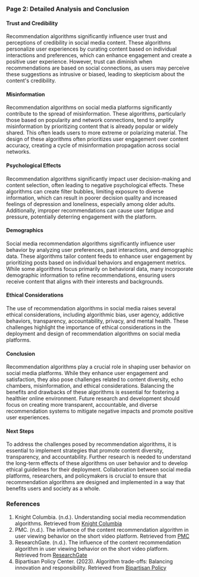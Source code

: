 ### Page 2: Detailed Analysis and Conclusion

#### Trust and Credibility

Recommendation algorithms significantly influence user trust and perceptions of credibility in social media content. These algorithms personalize user experiences by curating content based on individual interactions and preferences, which can enhance engagement and create a positive user experience. However, trust can diminish when recommendations are based on social connections, as users may perceive these suggestions as intrusive or biased, leading to skepticism about the content's credibility.

#### Misinformation

Recommendation algorithms on social media platforms significantly contribute to the spread of misinformation. These algorithms, particularly those based on popularity and network connections, tend to amplify misinformation by prioritizing content that is already popular or widely shared. This often leads users to more extreme or polarizing material. The design of these algorithms often prioritizes user engagement over content accuracy, creating a cycle of misinformation propagation across social networks.

#### Psychological Effects

Recommendation algorithms significantly impact user decision-making and content selection, often leading to negative psychological effects. These algorithms can create filter bubbles, limiting exposure to diverse information, which can result in poorer decision quality and increased feelings of depression and loneliness, especially among older adults. Additionally, improper recommendations can cause user fatigue and pressure, potentially deterring engagement with the platform.

#### Demographics

Social media recommendation algorithms significantly influence user behavior by analyzing user preferences, past interactions, and demographic data. These algorithms tailor content feeds to enhance user engagement by prioritizing posts based on individual behaviors and engagement metrics. While some algorithms focus primarily on behavioral data, many incorporate demographic information to refine recommendations, ensuring users receive content that aligns with their interests and backgrounds.

#### Ethical Considerations

The use of recommendation algorithms in social media raises several ethical considerations, including algorithmic bias, user agency, addictive behaviors, transparency, accountability, privacy, and mental health. These challenges highlight the importance of ethical considerations in the deployment and design of recommendation algorithms on social media platforms.

#### Conclusion

Recommendation algorithms play a crucial role in shaping user behavior on social media platforms. While they enhance user engagement and satisfaction, they also pose challenges related to content diversity, echo chambers, misinformation, and ethical considerations. Balancing the benefits and drawbacks of these algorithms is essential for fostering a healthier online environment. Future research and development should focus on creating more transparent, accountable, and diverse recommendation systems to mitigate negative impacts and promote positive user experiences.

#### Next Steps

To address the challenges posed by recommendation algorithms, it is essential to implement strategies that promote content diversity, transparency, and accountability. Further research is needed to understand the long-term effects of these algorithms on user behavior and to develop ethical guidelines for their deployment. Collaboration between social media platforms, researchers, and policymakers is crucial to ensure that recommendation algorithms are designed and implemented in a way that benefits users and society as a whole.

### References

1. Knight Columbia. (n.d.). Understanding social media recommendation algorithms. Retrieved from [Knight Columbia](https://knightcolumbia.org/content/understanding-social-media-recommendation-algorithms)
2. PMC. (n.d.). The influence of the content recommendation algorithm in user viewing behavior on the short video platform. Retrieved from [PMC](https://pmc.ncbi.nlm.nih.gov/articles/PMC11283791/)
3. ResearchGate. (n.d.). The influence of the content recommendation algorithm in user viewing behavior on the short video platform. Retrieved from [ResearchGate](https://www.researchgate.net/publication/389332350_The_Influence_of_the_Content_Recommendation_Algorithm_in_User_Viewing_Behavior_on_the_Short_Video_Platform/download)
4. Bipartisan Policy Center. (2023). Algorithm trade-offs: Balancing innovation and responsibility. Retrieved from [Bipartisan Policy](https://bipartisanpolicy.org/download/?file=/wp-content/uploads/2023/10/BPC_Tech-Algorithm-Tradeoffs_R01.pdf)
